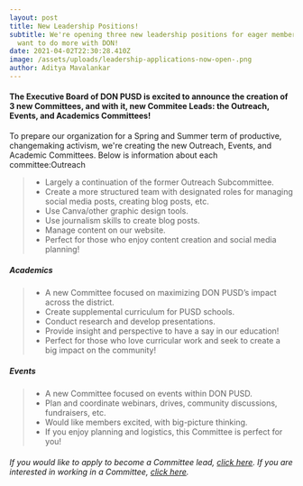 ```yaml
---
layout: post
title: New Leadership Positions!
subtitle: We're opening three new leadership positions for eager members who
  want to do more with DON!
date: 2021-04-02T22:30:28.410Z
image: /assets/uploads/leadership-applications-now-open-.png
author: Aditya Mavalankar
---
```

#### The Executive Board of DON PUSD is excited to announce the creation of 3 new Committees, and with it, new Commitee Leads: the Outreach, Events, and Academics Committees!

To prepare our organization for a Spring and Summer term of productive, changemaking activism, we're creating the new Outreach, Events, and Academic Committees. Below is information about each committee:Outreach

> * Largely a continuation of the former Outreach Subcommittee.
> * Create a more structured team with designated roles for managing social media posts, creating blog posts, etc.
> * Use Canva/other graphic design tools.
> * Use journalism skills to create blog posts.
> * Manage content on our website.
> * Perfect for those who enjoy content creation and social media planning!

##### Academics

> * A new Committee focused on maximizing DON PUSD’s impact across the district.
> * Create supplemental curriculum for PUSD schools.
> * Conduct research and develop presentations.
> * Provide insight and perspective to have a say in our education!
> * Perfect for those who love curricular work and seek to create a big impact on the community!

##### Events

> * A new Committee focused on events within DON PUSD.
> * Plan and coordinate webinars, drives, community discussions, fundraisers, etc.
> * Would like members excited, with big-picture thinking. 
> * If you enjoy planning and logistics, this Committee is perfect for you!



###### If you would like to apply to become a Committee lead, [click here](https://forms.gle/TtZsSjj19W9p3nbu9). If you are interested in working in a Committee, [click here](https://forms.gle/MGZDDQ97d6n4zghr6).